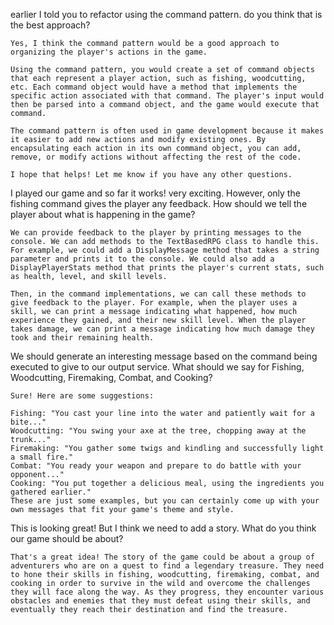 earlier I told you to refactor using the command pattern.  do you think that is the best approach?

```
Yes, I think the command pattern would be a good approach to organizing the player's actions in the game.

Using the command pattern, you would create a set of command objects that each represent a player action, such as fishing, woodcutting, etc. Each command object would have a method that implements the specific action associated with that command. The player's input would then be parsed into a command object, and the game would execute that command.

The command pattern is often used in game development because it makes it easier to add new actions and modify existing ones. By encapsulating each action in its own command object, you can add, remove, or modify actions without affecting the rest of the code.

I hope that helps! Let me know if you have any other questions.
```

I played our game and so far it works! very exciting.  However, only the fishing command gives the player any feedback.  How should we tell the player about what is happening in the game?

```
We can provide feedback to the player by printing messages to the console. We can add methods to the TextBasedRPG class to handle this. For example, we could add a DisplayMessage method that takes a string parameter and prints it to the console. We could also add a DisplayPlayerStats method that prints the player's current stats, such as health, level, and skill levels.

Then, in the command implementations, we can call these methods to give feedback to the player. For example, when the player uses a skill, we can print a message indicating what happened, how much experience they gained, and their new skill level. When the player takes damage, we can print a message indicating how much damage they took and their remaining health.
```

We should generate an interesting message based on the command being executed to give to our output service.  What should we say for Fishing, Woodcutting, Firemaking, Combat, and Cooking?

```
Sure! Here are some suggestions:

Fishing: "You cast your line into the water and patiently wait for a bite..."
Woodcutting: "You swing your axe at the tree, chopping away at the trunk..."
Firemaking: "You gather some twigs and kindling and successfully light a small fire."
Combat: "You ready your weapon and prepare to do battle with your opponent..."
Cooking: "You put together a delicious meal, using the ingredients you gathered earlier."
These are just some examples, but you can certainly come up with your own messages that fit your game's theme and style.

```

This is looking great!  But I think we need to add a story.  What do you think our game should be about?
```
That's a great idea! The story of the game could be about a group of adventurers who are on a quest to find a legendary treasure. They need to hone their skills in fishing, woodcutting, firemaking, combat, and cooking in order to survive in the wild and overcome the challenges they will face along the way. As they progress, they encounter various obstacles and enemies that they must defeat using their skills, and eventually they reach their destination and find the treasure.
```